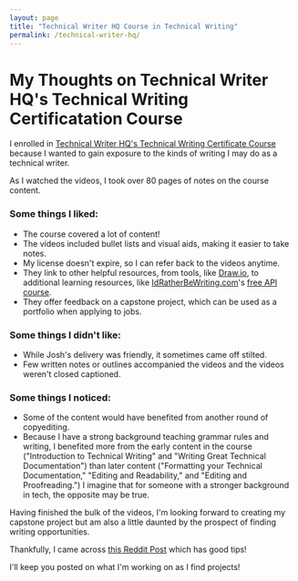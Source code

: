 ```yaml
---
layout: page
title: "Technical Writer HQ Course in Technical Writing"
permalink: /technical-writer-hq/
---
```


# My Thoughts on Technical Writer HQ's Technical Writing Certificatation Course
I enrolled in [Technical Writer HQ's Technical Writing Certificate Course](https://technicalwriterhq.com) because I wanted to gain exposure to the kinds of writing I may do as a technical writer.

As I watched the videos, I took over 80 pages of notes on the course content.

### Some things I liked:
* The course covered a lot of content!
* The videos included bullet lists and visual aids, making it easier to take notes.
* My license doesn't expire, so I can refer back to the videos anytime.
* They link to other helpful resources, from tools, like [Draw.io](https://app.diagrams.net), to additional learning resources, like [IdRatherBeWriting.com](https://idratherbewriting.com)'s [free API course](https://idratherbewriting.com/learnapidoc/).
* They offer feedback on a capstone project, which can be used as a portfolio when applying to jobs.

### Some things I didn't like:
* While Josh's delivery was friendly, it sometimes came off stilted.
* Few written notes or outlines accompanied the videos and the videos weren't closed captioned.

### Some things I noticed:
* Some of the content would have benefited from another round of copyediting.
* Because I have a strong background teaching grammar rules and writing, I benefited more from the early content in the course ("Introduction to Technical Writing" and "Writing Great Technical Documentation") than later content ("Formatting your Technical Documentation," "Editing and Readability," and "Editing and Proofreading.") I imagine that for someone with a stronger background in tech, the opposite may be true. 

Having finished the bulk of the videos, I'm looking forward to creating my capstone project but am also a little daunted by the prospect of finding writing opportunities.

Thankfully, I came across [this Reddit Post](https://www.reddit.com/r/technicalwriting/comments/gcfmuh/a_list_of_open_source_projects_with_volunteer/) which has good tips!

I'll keep you posted on what I'm working on as I find projects!
